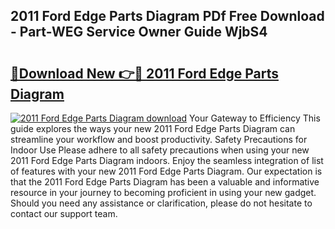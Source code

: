 ## 2011 Ford Edge Parts Diagram PDf Free Download - Part-WEG Service Owner Guide WjbS4

# <h2><a href="http://dfn004.blite.top/?on=2011+Ford+Edge+Parts+Diagram">🔗Download New 👉🔴 2011 Ford Edge Parts Diagram</a></h2>

[![2011 Ford Edge Parts Diagram download](https://i.imgur.com/lujVjoI.png)](http://dfn004.blite.top/?on=2011+Ford+Edge+Parts+Diagram)
Your Gateway to Efficiency This guide explores the ways your new 2011 Ford Edge Parts Diagram can streamline your workflow and boost productivity. Safety Precautions for Indoor Use Please adhere to all safety precautions when using your new 2011 Ford Edge Parts Diagram indoors. Enjoy the seamless integration of list of features with your new 2011 Ford Edge Parts Diagram. Our expectation is that the 2011 Ford Edge Parts Diagram has been a valuable and informative resource in your journey to becoming proficient in using your new gadget. Should you need any assistance or clarification, please do not hesitate to contact our support team.
